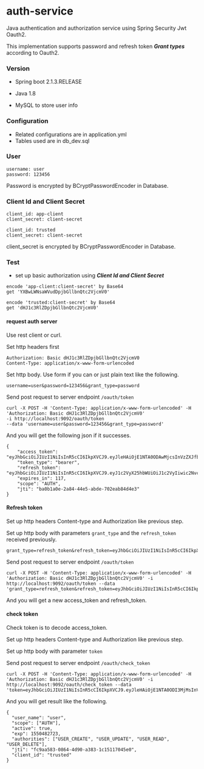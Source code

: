 # auth-service
Java authentication and authorization service using Spring Security Jwt Oauth2.

This implementation supports password and refresh token ***Grant types*** according to Oauth2.

### Version
- Spring boot 2.1.3.RELEASE

- Java 1.8

- MySQL to store user info

### Configuration

- Related configurations are in application.yml
- Tables used are in db_dev.sql

### User
```
username: user
password: 123456
```
Password is encrypted by BCryptPasswordEncoder in Database.


### Client Id and Client Secret
```
client_id: app-client
client_secret: client-secret

client_id: trusted
client_secret: client-secret
```
client_secret is encrypted by BCryptPasswordEncoder in Database.

### Test

- set up basic authorization using ***Client Id and Client Secret***
```
encode 'app-client:client-secret' by Base64
get 'YXBwLWNsaWVudDpjbGllbnQtc2VjcmV0'

encode 'trusted:client-secret' by Base64
get 'dHJ1c3RlZDpjbGllbnQtc2VjcmV0'
```

#### request auth server

Use rest client or curl.

Set http headers first
```
Authorization: Basic dHJ1c3RlZDpjbGllbnQtc2VjcmV0
Content-Type: application/x-www-form-urlencoded
```
Set http body. Use form if you can or just plain text like the following.
```
username=user&password=123456&grant_type=password
```
Send post request to server endpoint `/oauth/token`

```
curl -X POST -H 'Content-Type: application/x-www-form-urlencoded' -H 'Authorization: Basic dHJ1c3RlZDpjbGllbnQtc2VjcmV0' 
-i http://localhost:9092/oauth/token 
--data 'username=user&password=123456&grant_type=password'
```

And you will get the following json if it successes.
```
{
    "access_token": "eyJhbGciOiJIUzI1NiIsInR5cCI6IkpXVCJ9.eyJleHAiOjE1NTA0ODAwMjcsInVzZXJfbmFtZSI6InVzZXIiLCJhdXRob3JpdGllcyI6WyJVU0VSX0NSRUFURSIsIlVTRVJfVVBEQVRFIiwiVVNFUl9SRUFEIiwiVVNFUl9ERUxFVEUiXSwianRpIjoiYmEwYjFhMGUtMmE4NC00NGU1LWFiZGUtNzAyZWFiODRkNGUzIiwiY2xpZW50X2lkIjoidHJ1c3RlZCIsInNjb3BlIjpbIkFVVEgiXX0.9Ejy8qy1QYLO5QXC_xEY0eKtWzSNWiy0VZnsMKcQ2Hs",
    "token_type": "bearer",
    "refresh_token": "eyJhbGciOiJIUzI1NiIsInR5cCI6IkpXVCJ9.eyJ1c2VyX25hbWUiOiJ1c2VyIiwic2NvcGUiOlsiQVVUSCJdLCJhdGkiOiJiYTBiMWEwZS0yYTg0LTQ0ZTUtYWJkZS03MDJlYWI4NGQ0ZTMiLCJleHAiOjE1NTA0ODcxMDcsImF1dGhvcml0aWVzIjpbIlVTRVJfQ1JFQVRFIiwiVVNFUl9VUERBVEUiLCJVU0VSX1JFQUQiLCJVU0VSX0RFTEVURSJdLCJqdGkiOiIzNWVhOWZiNy05NjAxLTRkN2YtOTA4Yi1iNWYwM2U1NjYwNWQiLCJjbGllbnRfaWQiOiJ0cnVzdGVkIn0.cDjH7M0gDcAGAJ5ApRzQYI1xt4koL5F_acjfaPN3hVE",
    "expires_in": 117,
    "scope": "AUTH",
    "jti": "ba0b1a0e-2a84-44e5-abde-702eab84d4e3"
}
```

#### Refresh token

Set up http headers Content-type and Authorization like previous step.

Set up http body with parameters `grant_type` and the `refresh_token` received previously.
```
grant_type=refresh_token&refresh_token=eyJhbGciOiJIUzI1NiIsInR5cCI6IkpXVCJ9.eyJ1c2VyX25hbWUiOiJ1c2VyIiwic2NvcGUiOlsiQVVUSCJdLCJhdGkiOiJiYTBiMWEwZS0yYTg0LTQ0ZTUtYWJkZS03MDJlYWI4NGQ0ZTMiLCJleHAiOjE1NTA0ODcxMDcsImF1dGhvcml0aWVzIjpbIlVTRVJfQ1JFQVRFIiwiVVNFUl9VUERBVEUiLCJVU0VSX1JFQUQiLCJVU0VSX0RFTEVURSJdLCJqdGkiOiIzNWVhOWZiNy05NjAxLTRkN2YtOTA4Yi1iNWYwM2U1NjYwNWQiLCJjbGllbnRfaWQiOiJ0cnVzdGVkIn0.cDjH7M0gDcAGAJ5ApRzQYI1xt4koL5F_acjfaPN3hVE
```

Send post request to server endpoint `/oauth/token`
```
curl -X POST -H 'Content-Type: application/x-www-form-urlencoded' -H 'Authorization: Basic dHJ1c3RlZDpjbGllbnQtc2VjcmV0' -i http://localhost:9092/oauth/token --data 'grant_type=refresh_token&refresh_token=eyJhbGciOiJIUzI1NiIsInR5cCI6IkpXVCJ9.eyJ1c2VyX25hbWUiOiJ1c2VyIiwic2NvcGUiOlsiQVVUSCJdLCJhdGkiOiJiYTBiMWEwZS0yYTg0LTQ0ZTUtYWJkZS03MDJlYWI4NGQ0ZTMiLCJleHAiOjE1NTA0ODcxMDcsImF1dGhvcml0aWVzIjpbIlVTRVJfQ1JFQVRFIiwiVVNFUl9VUERBVEUiLCJVU0VSX1JFQUQiLCJVU0VSX0RFTEVURSJdLCJqdGkiOiIzNWVhOWZiNy05NjAxLTRkN2YtOTA4Yi1iNWYwM2U1NjYwNWQiLCJjbGllbnRfaWQiOiJ0cnVzdGVkIn0.cDjH7M0gDcAGAJ5ApRzQYI1xt4koL5F_acjfaPN3hVE'
```

And you will get a new access_token and refresh_token.

#### check token

Check token is to decode access_token.

Set up http headers Content-type and Authorization like previous step.

Set up http body with parameter `token`

Send post request to server endpoint `/oauth/check_token`

```
curl -X POST -H 'Content-Type: application/x-www-form-urlencoded' -H 'Authorization: Basic dHJ1c3RlZDpjbGllbnQtc2VjcmV0' -i http://localhost:9092/oauth/check_token --data 'token=eyJhbGciOiJIUzI1NiIsInR5cCI6IkpXVCJ9.eyJleHAiOjE1NTA0ODI3MjMsInVzZXJfbmFtZSI6InVzZXIiLCJhdXRob3JpdGllcyI6WyJVU0VSX0NSRUFURSIsIlVTRVJfVVBEQVRFIiwiVVNFUl9SRUFEIiwiVVNFUl9ERUxFVEUiXSwianRpIjoiZmM5YWE1ODMtMDg2NC00ZDkwLWEzODMtMWMxNTExNzA0NWUwIiwiY2xpZW50X2lkIjoidHJ1c3RlZCIsInNjb3BlIjpbIkFVVEgiXX0.wyWDFUensSh6ps0ho4jwP814UekyM1Y6s1ewXDCBnEE'
```

And you will get result like the following.
```
{
  "user_name": "user",
  "scope": ["AUTH"],
  "active": true,
  "exp": 1550482723,
  "authorities": ["USER_CREATE", "USER_UPDATE", "USER_READ", "USER_DELETE"],
  "jti": "fc9aa583-0864-4d90-a383-1c15117045e0",
  "client_id": "trusted"
}
```